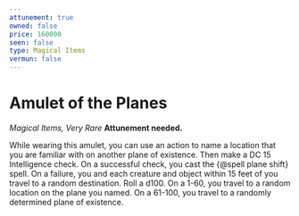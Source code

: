 ```yaml
---
attunement: true
owned: false
price: 160000
seen: false
type: Magical Items
vermun: false
---
```

# Amulet of the Planes

*Magical Items, Very Rare* **Attunement needed.**

While wearing this amulet, you can use an action to name a location that you are familiar with on another plane of existence. Then make a DC 15 Intelligence check. On a successful check, you cast the {@spell plane shift} spell. On a failure, you and each creature and object within 15 feet of you travel to a random destination. Roll a d100. On a 1-60, you travel to a random location on the plane you named. On a 61-100, you travel to a randomly determined plane of existence.